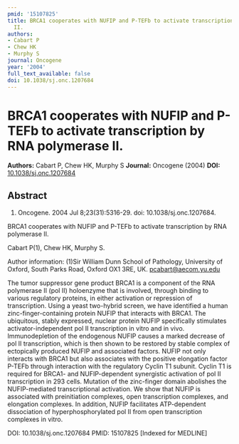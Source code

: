 ```yaml
---
pmid: '15107825'
title: BRCA1 cooperates with NUFIP and P-TEFb to activate transcription by RNA polymerase
  II.
authors:
- Cabart P
- Chew HK
- Murphy S
journal: Oncogene
year: '2004'
full_text_available: false
doi: 10.1038/sj.onc.1207684
---
```


# BRCA1 cooperates with NUFIP and P-TEFb to activate transcription by RNA polymerase II.
**Authors:** Cabart P, Chew HK, Murphy S
**Journal:** Oncogene (2004)
**DOI:** [10.1038/sj.onc.1207684](https://doi.org/10.1038/sj.onc.1207684)

## Abstract

1. Oncogene. 2004 Jul 8;23(31):5316-29. doi: 10.1038/sj.onc.1207684.

BRCA1 cooperates with NUFIP and P-TEFb to activate transcription by RNA 
polymerase II.

Cabart P(1), Chew HK, Murphy S.

Author information:
(1)Sir William Dunn School of Pathology, University of Oxford, South Parks Road, 
Oxford OX1 3RE, UK. pcabart@aecom.yu.edu

The tumor suppressor gene product BRCA1 is a component of the RNA polymerase II 
(pol II) holoenzyme that is involved, through binding to various regulatory 
proteins, in either activation or repression of transcription. Using a yeast 
two-hybrid screen, we have identified a human zinc-finger-containing protein 
NUFIP that interacts with BRCA1. The ubiquitous, stably expressed, nuclear 
protein NUFIP specifically stimulates activator-independent pol II transcription 
in vitro and in vivo. Immunodepletion of the endogenous NUFIP causes a marked 
decrease of pol II transcription, which is then shown to be restored by stable 
complex of ectopically produced NUFIP and associated factors. NUFIP not only 
interacts with BRCA1 but also associates with the positive elongation factor 
P-TEFb through interaction with the regulatory Cyclin T1 subunit. Cyclin T1 is 
required for BRCA1- and NUFIP-dependent synergistic activation of pol II 
transcription in 293 cells. Mutation of the zinc-finger domain abolishes the 
NUFIP-mediated transcriptional activation. We show that NUFIP is associated with 
preinitiation complexes, open transcription complexes, and elongation complexes. 
In addition, NUFIP facilitates ATP-dependent dissociation of hyperphosphorylated 
pol II from open transcription complexes in vitro.

DOI: 10.1038/sj.onc.1207684
PMID: 15107825 [Indexed for MEDLINE]
